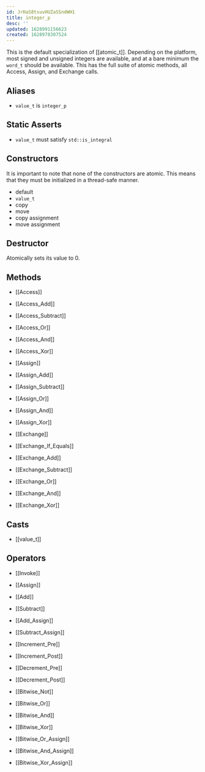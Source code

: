 ```yaml
---
id: JrHaS8tsuvHUZaSSndWH1
title: integer_p
desc: ''
updated: 1628991156623
created: 1628978307524
---
```


This is the default specialization of [[atomic_t]]. Depending on the platform, most signed and unsigned integers are available, and at a bare minimum the `word_t` should be available. This has the full suite of atomic methods, all Access, Assign, and Exchange calls.

## Aliases

- `value_t` is `integer_p`

## Static Asserts

- `value_t` must satisfy `std::is_integral`

## Constructors

It is important to note that none of the constructors are atomic. This means that they must be initialized in a thread-safe manner.

- default
- `value_t`
- copy
- move
- copy assignment
- move assignment

## Destructor

Atomically sets its value to 0.

## Methods

- [[Access]]
- [[Access_Add]]
- [[Access_Subtract]]
- [[Access_Or]]
- [[Access_And]]
- [[Access_Xor]]


- [[Assign]]
- [[Assign_Add]]
- [[Assign_Subtract]]
- [[Assign_Or]]
- [[Assign_And]]
- [[Assign_Xor]]


- [[Exchange]]
- [[Exchange_If_Equals]]
- [[Exchange_Add]]
- [[Exchange_Subtract]]
- [[Exchange_Or]]
- [[Exchange_And]]
- [[Exchange_Xor]]

## Casts

- [[value_t]]

## Operators

- [[Invoke]]


- [[Assign]]


- [[Add]]
- [[Subtract]]
- [[Add_Assign]]
- [[Subtract_Assign]]
- [[Increment_Pre]]
- [[Increment_Post]]
- [[Decrement_Pre]]
- [[Decrement_Post]]


- [[Bitwise_Not]]
- [[Bitwise_Or]]
- [[Bitwise_And]]
- [[Bitwise_Xor]]
- [[Bitwise_Or_Assign]]
- [[Bitwise_And_Assign]]
- [[Bitwise_Xor_Assign]]
